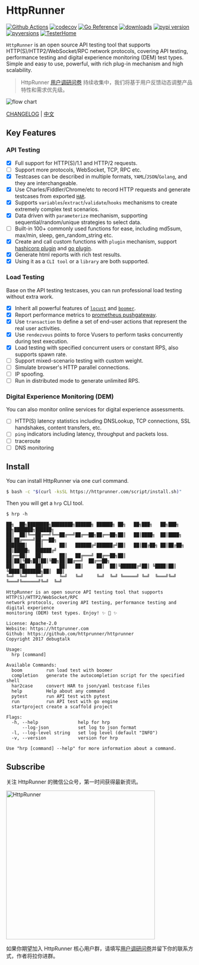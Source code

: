 # HttpRunner

[![Github Actions](https://github.com/httprunner/httprunner/actions/workflows/unittest.yml/badge.svg)](https://github.com/httprunner/httprunner/actions)
[![codecov](https://codecov.io/gh/httprunner/httprunner/branch/master/graph/badge.svg)](https://codecov.io/gh/httprunner/httprunner)
[![Go Reference](https://pkg.go.dev/badge/github.com/httprunner/httprunner.svg)](https://pkg.go.dev/github.com/httprunner/httprunner)
[![downloads](https://pepy.tech/badge/httprunner)](https://pepy.tech/project/httprunner)
[![pypi version](https://img.shields.io/pypi/v/httprunner.svg)](https://pypi.python.org/pypi/httprunner)
[![pyversions](https://img.shields.io/pypi/pyversions/httprunner.svg)](https://pypi.python.org/pypi/httprunner)
[![TesterHome](https://img.shields.io/badge/TTF-TesterHome-2955C5.svg)](https://testerhome.com/github_statistics)

`HttpRunner` is an open source API testing tool that supports HTTP(S)/HTTP2/WebSocket/RPC network protocols, covering API testing, performance testing and digital experience monitoring (DEM) test types. Simple and easy to use, powerful, with rich plug-in mechanism and high scalability.

> HttpRunner [用户调研问卷][survey] 持续收集中，我们将基于用户反馈动态调整产品特性和需求优先级。

![flow chart](https://httprunner.com/image/hrp-flow.jpg)

[CHANGELOG] | [中文]

## Key Features

### API Testing

- [x] Full support for HTTP(S)/1.1 and HTTP/2 requests.
- [ ] Support more protocols, WebSocket, TCP, RPC etc.
- [x] Testcases can be described in multiple formats, `YAML`/`JSON`/`Golang`, and they are interchangeable.
- [x] Use Charles/Fiddler/Chrome/etc to record HTTP requests and generate testcases from exported [`HAR`][HAR].
- [x] Supports `variables`/`extract`/`validate`/`hooks` mechanisms to create extremely complex test scenarios.
- [x] Data driven with `parameterize` mechanism, supporting sequential/random/unique strategies to select data.
- [ ] Built-in 100+ commonly used functions for ease, including md5sum, max/min, sleep, gen_random_string etc.
- [x] Create and call custom functions with `plugin` mechanism, support [hashicorp plugin] and [go plugin].
- [x] Generate html reports with rich test results.
- [x] Using it as a `CLI tool` or a `library` are both supported.

### Load Testing

Base on the API testing testcases, you can run professional load testing without extra work.

- [x] Inherit all powerful features of [`locust`][locust] and [`boomer`][boomer].
- [x] Report performance metrics to [prometheus pushgateway][pushgateway].
- [x] Use `transaction` to define a set of end-user actions that represent the real user activities.
- [x] Use `rendezvous` points to force Vusers to perform tasks concurrently during test execution.
- [x] Load testing with specified concurrent users or constant RPS, also supports spawn rate.
- [ ] Support mixed-scenario testing with custom weight.
- [ ] Simulate browser's HTTP parallel connections.
- [ ] IP spoofing.
- [ ] Run in distributed mode to generate unlimited RPS.

### Digital Experience Monitoring (DEM)

You can also monitor online services for digital experience assessments.

- [ ] HTTP(S) latency statistics including DNSLookup, TCP connections, SSL handshakes, content transfers, etc.
- [ ] `ping` indicators including latency, throughput and packets loss.
- [ ] traceroute
- [ ] DNS monitoring

## Install

You can install HttpRunner via one curl command.

```bash
$ bash -c "$(curl -ksSL https://httprunner.com/script/install.sh)"
```

Then you will get a `hrp` CLI tool.

```text
$ hrp -h

██╗  ██╗████████╗████████╗██████╗ ██████╗ ██╗   ██╗███╗   ██╗███╗   ██╗███████╗██████╗
██║  ██║╚══██╔══╝╚══██╔══╝██╔══██╗██╔══██╗██║   ██║████╗  ██║████╗  ██║██╔════╝██╔══██╗
███████║   ██║      ██║   ██████╔╝██████╔╝██║   ██║██╔██╗ ██║██╔██╗ ██║█████╗  ██████╔╝
██╔══██║   ██║      ██║   ██╔═══╝ ██╔══██╗██║   ██║██║╚██╗██║██║╚██╗██║██╔══╝  ██╔══██╗
██║  ██║   ██║      ██║   ██║     ██║  ██║╚██████╔╝██║ ╚████║██║ ╚████║███████╗██║  ██║
╚═╝  ╚═╝   ╚═╝      ╚═╝   ╚═╝     ╚═╝  ╚═╝ ╚═════╝ ╚═╝  ╚═══╝╚═╝  ╚═══╝╚══════╝╚═╝  ╚═╝

HttpRunner is an open source API testing tool that supports HTTP(S)/HTTP2/WebSocket/RPC
network protocols, covering API testing, performance testing and digital experience
monitoring (DEM) test types. Enjoy! ✨ 🚀 ✨

License: Apache-2.0
Website: https://httprunner.com
Github: https://github.com/httprunner/httprunner
Copyright 2017 debugtalk

Usage:
  hrp [command]

Available Commands:
  boom         run load test with boomer
  completion   generate the autocompletion script for the specified shell
  har2case     convert HAR to json/yaml testcase files
  help         Help about any command
  pytest       run API test with pytest
  run          run API test with go engine
  startproject create a scaffold project

Flags:
  -h, --help               help for hrp
      --log-json           set log to json format
  -l, --log-level string   set log level (default "INFO")
  -v, --version            version for hrp

Use "hrp [command] --help" for more information about a command.
```

## Subscribe

关注 HttpRunner 的微信公众号，第一时间获得最新资讯。

<img src="https://httprunner.com/image/qrcode.png" alt="HttpRunner" width="400">

如果你期望加入 HttpRunner 核心用户群，请填写[用户调研问卷][survey]并留下你的联系方式，作者将拉你进群。

[HttpRunner]: https://github.com/httprunner/httprunner
[boomer]: https://github.com/myzhan/boomer
[locust]: https://github.com/locustio/locust
[jmespath]: https://jmespath.org/
[allure]: https://docs.qameta.io/allure/
[HAR]: http://httparchive.org/
[hashicorp plugin]: https://github.com/hashicorp/go-plugin
[go plugin]: https://pkg.go.dev/plugin
[CHANGELOG]: docs/CHANGELOG.md
[pushgateway]: https://github.com/prometheus/pushgateway
[survey]: https://wj.qq.com/s2/9699514/0d19/
[中文]: README.md
